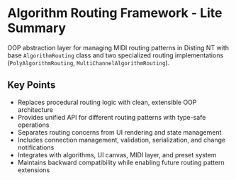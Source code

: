 # Algorithm Routing Framework - Lite Summary

OOP abstraction layer for managing MIDI routing patterns in Disting NT with base `AlgorithmRouting` class and two specialized routing implementations (`PolyAlgorithmRouting`, `MultiChannelAlgorithmRouting`).

## Key Points
- Replaces procedural routing logic with clean, extensible OOP architecture
- Provides unified API for different routing patterns with type-safe operations
- Separates routing concerns from UI rendering and state management
- Includes connection management, validation, serialization, and change notifications
- Integrates with algorithms, UI canvas, MIDI layer, and preset system
- Maintains backward compatibility while enabling future routing pattern extensions